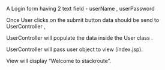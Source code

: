 A Login form having 2 text field - userName , userPassword

Once User clicks on the submit button data should be send to UserController ,

UserController will populate the data inside the User class .

UserController will pass user object to view (index.jsp).

View will display “Welcome to stackroute”.
